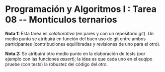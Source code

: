 # Programación y Algoritmos I : Tarea 08 -- Montículos ternarios

**Nota 1:** Esta tarea es *colaborativa* (en pares y con un repositorio git). Un medio punto
se atribuirá en función del buen uso de git entre ambos participantes (contribuciones equilibradas y revisiones
de uno para el otro). 

**Nota 2:** Se atribuirá otro medio punto en la elaboración de tests (por ejemplo con las funciones *assert*); 
la idea es que cada uno en el euqipo pruebe (con tests) la robustez del código del otro.

